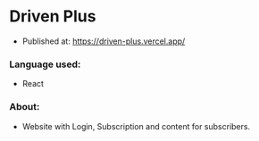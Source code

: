 # Driven Plus
- Published at: https://driven-plus.vercel.app/

### Language used:
- React

### About:
- Website with Login, Subscription and content for subscribers.
